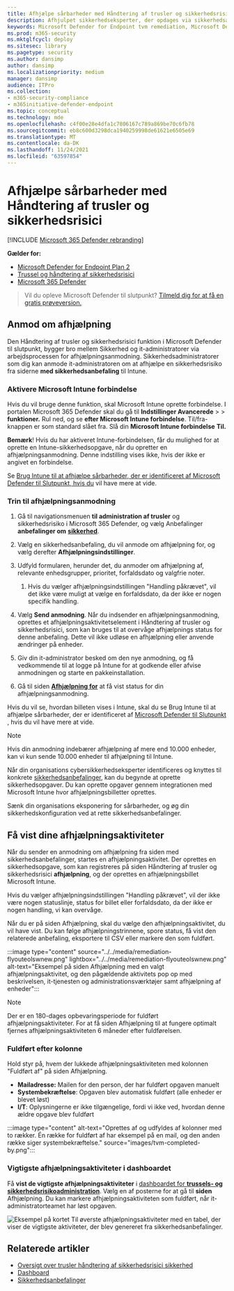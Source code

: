```yaml
---
title: Afhjælpe sårbarheder med Håndtering af trusler og sikkerhedsrisici
description: Afhjulpet sikkerhedseksperter, der opdages via sikkerhedsanbefalinger, og opret undtagelser, hvis det er nødvendigt, Håndtering af trusler og sikkerhedsrisici.
keywords: Microsoft Defender for Endpoint tvm remediation, Microsoft Defender for Endpoint tvm, Håndtering af trusler og sikkerhedsrisici, threat & håndtering af sikkerhedsrisici, threat & håndtering af sikkerhedsrisici  afhjælpning, tvm remediation intune, tvm remediation sccm
ms.prod: m365-security
ms.mktglfcycl: deploy
ms.sitesec: library
ms.pagetype: security
ms.author: dansimp
author: dansimp
ms.localizationpriority: medium
manager: dansimp
audience: ITPro
ms.collection:
- m365-security-compliance
- m365initiative-defender-endpoint
ms.topic: conceptual
ms.technology: mde
ms.openlocfilehash: c4f00e28e4dfa1c7806167c789a869be70c6fb78
ms.sourcegitcommit: eb8c600d3298dca1940259998de61621e6505e69
ms.translationtype: MT
ms.contentlocale: da-DK
ms.lasthandoff: 11/24/2021
ms.locfileid: "63597854"
---
```

# <a name="remediate-vulnerabilities-with-threat-and-vulnerability-management"></a>Afhjælpe sårbarheder med Håndtering af trusler og sikkerhedsrisici

[!INCLUDE [Microsoft 365 Defender rebranding](../../includes/microsoft-defender.md)]

**Gælder for:**
- [Microsoft Defender for Endpoint Plan 2](https://go.microsoft.com/fwlink/?linkid=2154037)
- [Trussel og håndtering af sikkerhedsrisici](next-gen-threat-and-vuln-mgt.md)
- [Microsoft 365 Defender](https://go.microsoft.com/fwlink/?linkid=2118804)

> Vil du opleve Microsoft Defender til slutpunkt? [Tilmeld dig for at få en gratis prøveversion.](https://signup.microsoft.com/create-account/signup?products=7f379fee-c4f9-4278-b0a1-e4c8c2fcdf7e&ru=https://aka.ms/MDEp2OpenTrial?ocid=docs-wdatp-portaloverview-abovefoldlink)

## <a name="request-remediation"></a>Anmod om afhjælpning

Den Håndtering af trusler og sikkerhedsrisici funktion i Microsoft Defender til slutpunkt, bygger bro mellem Sikkerhed og it-administratorer via arbejdsprocessen for afhjælpningsanmodning. Sikkerhedsadministratorer som dig kan anmode it-administratoren om at afhjælpe en sikkerhedsrisiko fra siderne **med sikkerhedsanbefaling** til Intune.

### <a name="enable-microsoft-intune-connection"></a>Aktivere Microsoft Intune forbindelse

Hvis du vil bruge denne funktion, skal Microsoft Intune oprette forbindelse. I portalen Microsoft 365 Defender skal du gå til **Indstillinger Avancerede** \>  \> **funktioner.** Rul ned, og se **efter Microsoft Intune forbindelse**. Til/fra-knappen er som standard slået fra. Slå din **Microsoft Intune forbindelse** **Til.**

**Bemærk**! Hvis du har aktiveret Intune-forbindelsen, får du mulighed for at oprette en Intune-sikkerhedsopgave, når du opretter en afhjælpningsanmodning. Denne indstilling vises ikke, hvis der ikke er angivet en forbindelse.

Se [Brug Intune til at afhjælpe sårbarheder, der er identificeret af Microsoft Defender til Slutpunkt, hvis du](/intune/atp-manage-vulnerabilities) vil have mere at vide.

### <a name="remediation-request-steps"></a>Trin til afhjælpningsanmodning

1. Gå til navigationsmenuen **til administration af trusler** og sikkerhedsrisiko i Microsoft 365 Defender, og vælg Anbefalinger **anbefalinger om** [**sikkerhed**](tvm-security-recommendation.md).

2. Vælg en sikkerhedsanbefaling, du vil anmode om afhjælpning for, og vælg derefter **Afhjælpningsindstillinger**.

3. Udfyld formularen, herunder det, du anmoder om afhjælpning af, relevante enhedsgrupper, prioritet, forfaldsdato og valgfrie noter.
    1. Hvis du vælger afhjælpningsindstillingen "Handling påkrævet", vil det ikke være muligt at vælge en forfaldsdato, da der ikke er nogen specifik handling.

4. Vælg **Send anmodning**. Når du indsender en afhjælpningsanmodning, oprettes et afhjælpningsaktivitetselement i Håndtering af trusler og sikkerhedsrisici, som kan bruges til at overvåge afhjælpnings status for denne anbefaling. Dette vil ikke udløse en afhjælpning eller anvende ændringer på enheder.

5. Giv din it-administrator besked om den nye anmodning, og få vedkommende til at logge på Intune for at godkende eller afvise anmodningen og starte en pakkeinstallation.

6. Gå til siden [**Afhjælpning for**](tvm-remediation.md) at få vist status for din afhjælpningsanmodning.

Hvis du vil se, hvordan billeten vises i Intune, skal du se Brug Intune til at afhjælpe sårbarheder, der er identificeret af [Microsoft Defender til Slutpunkt](/intune/atp-manage-vulnerabilities) , hvis du vil have mere at vide.

> [!NOTE]
> Hvis din anmodning indebærer afhjælpning af mere end 10.000 enheder, kan vi kun sende 10.000 enheder til afhjælpning til Intune.

Når din organisations cybersikkerhedseksperter identificeres og knyttes til konkrete [sikkerhedsanbefalinger](tvm-security-recommendation.md), kan du begynde at oprette sikkerhedsopgaver. Du kan oprette opgaver gennem integrationen med Microsoft Intune hvor afhjælpningsbilletter oprettes.

Sænk din organisations eksponering for sårbarheder, og øg din sikkerhedskonfiguration ved at rette sikkerhedsanbefalinger.

## <a name="view-your-remediation-activities"></a>Få vist dine afhjælpningsaktiviteter

Når du sender en anmodning om afhjælpning fra siden med sikkerhedsanbefalinger, startes en afhjælpningsaktivitet. Der oprettes en sikkerhedsopgave, som kan registreres på siden Håndtering af trusler og sikkerhedsrisici **afhjælpning**, og der oprettes en afhjælpningsbillet Microsoft Intune.

Hvis du vælger afhjælpningsindstillingen "Handling påkrævet", vil der ikke være nogen statuslinje, status for billet eller forfaldsdato, da der ikke er nogen handling, vi kan overvåge.

Når du er på siden Afhjælpning, skal du vælge den afhjælpningsaktivitet, du vil have vist. Du kan følge afhjælpningstrinnene, spore status, få vist den relaterede anbefaling, eksportere til CSV eller markere den som fuldført.

:::image type="content" source="../../media/remediation-flyouteolswnew.png" lightbox="../../media/remediation-flyouteolswnew.png" alt-text="Eksempel på siden Afhjælpning med en valgt afhjælpningsaktivitet, og den pågældende aktivitets pop op med beskrivelsen, it-tjenesten og administrationsværktøjer samt afhjælpning af enheder":::

> [!NOTE]
> Der er en 180-dages opbevaringsperiode for fuldført afhjælpningsaktiviteter. For at få siden Afhjælpning til at fungere optimalt fjernes afhjælpningsaktiviteten 6 måneder efter fuldførelsen.

### <a name="completed-by-column"></a>Fuldført efter kolonne

Hold styr på, hvem der lukkede afhjælpningsaktiviteten med kolonnen "Fuldført af" på siden Afhjælpning.

- **Mailadresse:** Mailen for den person, der har fuldført opgaven manuelt
- **Systembekræftelse**: Opgaven blev automatisk fuldført (alle enheder er blevet løst)
- **I/T**: Oplysningerne er ikke tilgængelige, fordi vi ikke ved, hvordan denne ældre opgave blev fuldført

:::image type="content" alt-text="Oprettes af og udfyldes af kolonner med to rækker. Én række for fuldført af har eksempel på en mail, og den anden række siger systembekræftelse." source="images/tvm-completed-by.png":::

### <a name="top-remediation-activities-in-the-dashboard"></a>Vigtigste afhjælpningsaktiviteter i dashboardet

Få **vist de vigtigste afhjælpningsaktiviteter** i [dashboardet for **trussels- og sikkerhedsrisikoadministration**](tvm-dashboard-insights.md). Vælg en af posterne for at gå til **siden** Afhjælpning. Du kan markere afhjælpningsaktiviteten som fuldført, når it-administratorteamet har løst opgaven.

![Eksempel på kortet Til øverste afhjælpningsaktiviteter med en tabel, der viser de vigtigste aktiviteter, der blev genereret fra sikkerhedsanbefalinger.](images/tvm-remediation-activities-card.png)

## <a name="related-articles"></a>Relaterede artikler

- [Oversigt over trusler håndtering af sikkerhedsrisici sikkerhed](next-gen-threat-and-vuln-mgt.md)
- [Dashboard](tvm-dashboard-insights.md)
- [Sikkerhedsanbefalinger](tvm-security-recommendation.md)